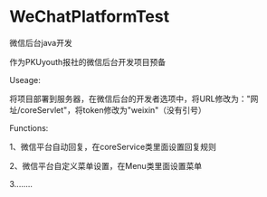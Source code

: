 # WeChatPlatformTest
微信后台java开发

作为PKUyouth报社的微信后台开发项目预备


Useage:

将项目部署到服务器，在微信后台的开发者选项中，将URL修改为："网址/coreServlet"，将token修改为"weixin"（没有引号）



Functions:

1、微信平台自动回复，在coreService类里面设置回复规则

2、微信平台自定义菜单设置，在Menu类里面设置菜单

3........

